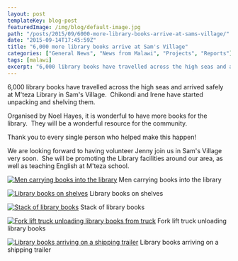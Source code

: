 ```yaml
---
layout: post
templateKey: blog-post
featuredImage: /img/blog/default-image.jpg
path: "/posts/2015/09/6000-more-library-books-arrive-at-sams-village/"
date: "2015-09-14T17:45:59Z"
title: "6,000 more library books arrive at Sam's Village"
categories: ["General News", "News from Malawi", "Projects", "Reports"]
tags: [malawi]
excerpt: "6,000 library books have travelled across the high seas and arrived safely at M'teza Library in Sam..."
---
```


6,000 library books have travelled across the high seas and arrived safely at M'teza Library in Sam's Village.  Chikondi and Irene have started unpacking and shelving them.

Organised by Noel Hayes, it is wonderful to have more books for the library.  They will be a wonderful resource for the community.

Thank you to every single person who helped make this happen!

We are looking forward to having volunteer Jenny join us in Sam's Village very soon.  She will be promoting the Library facilities around our area, as well as teaching English at M'teza school.

[![Men carrying books into the library](https://www.africanvision.org.uk/africa-vision-news/wp-content/uploads/2015/09/Library-books-6-300x168.jpg)](https://www.africanvision.org.uk/africa-vision-news/wp-content/uploads/2015/09/Library-books-6.jpg) Men carrying books into the library

[![Library books on shelves](https://www.africanvision.org.uk/africa-vision-news/wp-content/uploads/2015/09/Library-books-5-169x300.jpg)](https://www.africanvision.org.uk/africa-vision-news/wp-content/uploads/2015/09/Library-books-5.jpg) Library books on shelves

[![Stack of library books](https://www.africanvision.org.uk/africa-vision-news/wp-content/uploads/2015/09/Library-books-4-169x300.jpg)](https://www.africanvision.org.uk/africa-vision-news/wp-content/uploads/2015/09/Library-books-4.jpg) Stack of library books

[![Fork lift truck unloading library books from truck](https://www.africanvision.org.uk/africa-vision-news/wp-content/uploads/2015/09/Library-books-and-fork-lift-300x168.jpg)](https://www.africanvision.org.uk/africa-vision-news/wp-content/uploads/2015/09/Library-books-and-fork-lift.jpg) Fork lift truck unloading library books

[![Library books arriving on a shipping trailer](https://www.africanvision.org.uk/africa-vision-news/wp-content/uploads/2015/09/Library-books-on-truck-300x225.png)](https://www.africanvision.org.uk/africa-vision-news/wp-content/uploads/2015/09/Library-books-on-truck.png) Library books arriving on a shipping trailer